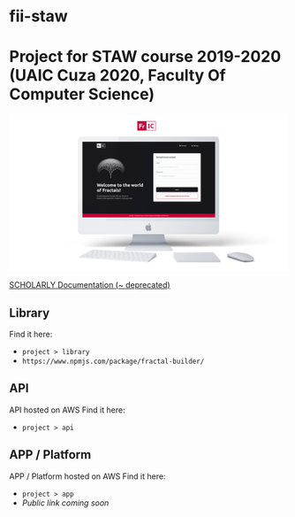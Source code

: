 # fii-staw

# Project for STAW course 2019-2020 (UAIC Cuza 2020, Faculty Of Computer Science)

![Screenshot of the platform](cover.png)

[SCHOLARLY Documentation (~ deprecated)](http://www.fii-staw.com.s3-website.eu-west-2.amazonaws.com/docs/)

## Library

Find it here:

- `project > library`
- `https://www.npmjs.com/package/fractal-builder/`

## API

API hosted on AWS
Find it here:

- `project > api`

## APP / Platform

APP / Platform hosted on AWS
Find it here:

- `project > app`
- _Public link coming soon_
